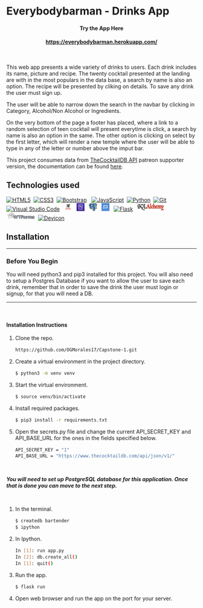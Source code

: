 # Everybodybarman - Drinks App


#### <div align='center'>Try the App Here</div>  
#### <div align='center'>https://everybodybarman.herokuapp.com/</div>  


<br>

 This web app presents a wide variety of drinks to users. Each drink includes its name, picture and recipe. The twenty cocktail presented at the landing are with in the most populars in the data base, a search by name is also an option. The recipe will be presented by cliking on details. To save any drink the user must sign up.
 

 The user will be able to narrow down the search in the navbar by clicking in Category, Alcohol/Non Alcohol or Ingredients.

 

 On the very bottom of the page a footer has placed, where a link to a random selection of teen cocktail will present everytime is click, a search by name is also an option in the same. The other option is clicking on select by the first letter, which will render a new temple where the user will be able to type in any of the letter or number above the imput bar.
  
 This project consumes data from <a>[TheCocktailDB API](https://www.thecocktaildb.com/)</a> patreon supporter version, the documentation can be found  <a>[here](https://www.thecocktaildb.com/api.php)</a>. 
<br> 


## Technologies used



 <a href="https://www.w3.org/TR/html5/" title="HTML5"><img src="https://cdn.jsdelivr.net/gh/devicons/devicon/icons/html5/html5-original.svg" alt="HTML5" width="21px" height="21px"></a> &nbsp;<a href="https://www.w3.org/TR/CSS/" title="CSS3"><img src="https://cdn.jsdelivr.net/gh/devicons/devicon/icons/css3/css3-original.svg" alt="CSS3" width="21px" height="21px"></a> &nbsp;<a href="https://getbootstrap.com/" title="Bootstrap"><img src="https://cdn.jsdelivr.net/gh/devicons/devicon/icons/bootstrap/bootstrap-original.svg" alt="Bootstrap" width="21px" height="21px"></a> &nbsp; <a href="https://developer.mozilla.org/en-US/docs/Web/JavaScript" title="JavaScript"><img src="https://cdn.jsdelivr.net/gh/devicons/devicon/icons/javascript/javascript-original.svg" alt="JavaScript" width="21px" height="21px"></a> &nbsp;<a href="https://www.python.org/" title="Python"><img src="https://cdn.jsdelivr.net/gh/devicons/devicon/icons/python/python-original.svg" alt="Python" width="21px" height="21px"></a> &nbsp;<a href="https://git-scm.com/" title="Git"><img src="https://cdn.jsdelivr.net/gh/devicons/devicon/icons/git/git-original.svg" alt="Git" width="21px" height="21px"></a> &nbsp;<a href="https://code.visualstudio.com/" title="Visual Studio Code"><img src="https://cdn.jsdelivr.net/gh/devicons/devicon/icons/vscode/vscode-original.svg" alt="Visual Studio Code" width="21px" height="21px"></a> &nbsp; <a href="https://jinja.palletsprojects.com/en/3.0.x/" title="JINJA"><img src="readme_files/jinja2.png" alt="JINJA" width="21px" height="21px" style="background-color: white"></a> &nbsp; <a href="https://www.heroku.com/" title="Heroku"><img src="readme_files/heroku.jpeg" alt="Heroku" width="21px" height="21px"></a> &nbsp; <a href="https://www.postgresql.org/" title="Postgres"><img src="readme_files/postgres.png" alt="Postgres" width="21px" height="21px"></a> &nbsp; <a href="https://fontawesome.com/" title="FontAwesome"><img src="readme_files/fontawesome.png" alt="FontAwesome" width="21px" height="21px"></a> &nbsp; <a href="https://flask.palletsprojects.com/en/1.1.x/" title="Flask"><img src="https://cdn.jsdelivr.net/gh/devicons/devicon/icons/flask/flask-original.svg" alt="Flask" width="40px" height="21px" style="background-color: white"></a> &nbsp; <a href="https://www.sqlalchemy.org/" title="Git"><img src="readme_files/sql_alchemy_logo.jpeg" alt="WTForms" width="70px" height="21px"></a> &nbsp; <a href="https://wtforms.readthedocs.io/en/2.3.x/#" title="WTForms"><img src="readme_files/wtforms.png" alt="SQLAlchemy" width="80px" height="21px"></a>&nbsp;<a href="https://devicon.dev/" title="Devicon"><img src="https://cdn.jsdelivr.net/gh/devicons/devicon/icons/devicon/devicon-original.svg" alt="Devicon" width="80px" height="21px"></a>


## Installation 
<hr>

### Before You Begin
You will need python3 and pip3 installed for this project. You will also need to setup a Postgres Database if you want to allow the user to save each drink, remember that in order to save the drink the user must login or signup, for that you will need a DB.
<br>
<hr>
<br>

#### Installation Instructions

1. Clone the repo.
    ```sh
    https://github.com/OGMorales17/Capstone-1.git
    ```

2. Create a virtual environment in the project directory.
    ```sh 
    $ python3 -m venv venv
    ```

3. Start the virtual environment.
    ```sh
    $ source venv/bin/activate
    ```

4. Install required packages.
    ```sh
    $ pip3 install -r requirements.txt
    ```

5. Open the secrets.py file and change the current API_SECRET_KEY and API_BASE_URL for the ones in the fields specified below. 

   
    ```sh
    API_SECRET_KEY = "1"
    API_BASE_URL = "https://www.thecocktaildb.com/api/json/v1/"
    ```
<br>  


_**You will need to set up PostgreSQL database for this application. Once that is done you can move to the next step.**_

<br>  

1. In the terminal.
    ```sh
    $ createdb bartender
    $ ipython
    ```

2. In Ipython.
    ```sh
    In [1]: run app.py
    In [2]: db.create_all()
    In [1]: quit()

    ```

3. Run the app.
    ```sh 
    $ flask run
    ```

4.  Open web browser and run the app on the port for your server.
